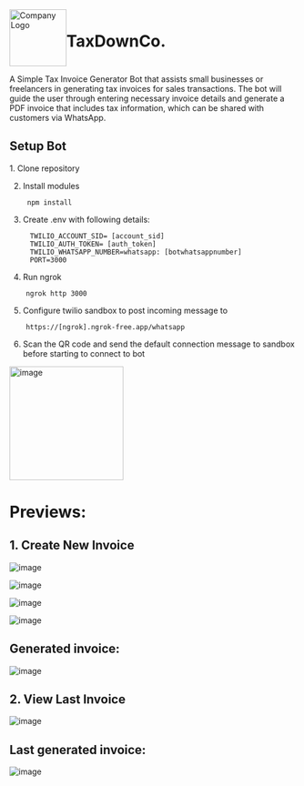 <div style="display: flex;">
        <div><img src="https://github.com/user-attachments/assets/09be03c9-b0ae-42e7-90e8-d3b6c02ba61e" alt="Company Logo" style="width: 100px;"></div>
        <h1>TaxDownCo.</h1>
</div>

A Simple Tax Invoice Generator Bot that assists small businesses or freelancers in generating
tax invoices for sales transactions. The bot will guide the user through entering necessary invoice
details and generate a PDF invoice that includes tax information, which can be shared with customers
via WhatsApp.

<h2>Setup Bot</h2>
1. Clone repository

2. Install modules

   <div>

        npm install
   </div>

3. Create .env with following details:
 <div>

         TWILIO_ACCOUNT_SID= [account_sid]        
         TWILIO_AUTH_TOKEN= [auth_token]
         TWILIO_WHATSAPP_NUMBER=whatsapp: [botwhatsappnumber]
         PORT=3000
 </div>

 4. Run ngrok
<div>

        ngrok http 3000
</div>

5. Configure twilio sandbox to post incoming message to
<div>

        https://[ngrok].ngrok-free.app/whatsapp
</div>

6. Scan the QR code and send the default connection message to sandbox before starting to connect to bot

<img width="200px" alt="image" src="https://github.com/user-attachments/assets/1fa4c1c7-55c8-4560-b785-ee00a2db70da">


<h1>Previews:</h1>

<h2>1. Create New Invoice</h2>
        
![image](https://github.com/user-attachments/assets/00ea7ac2-e234-4d8e-9e23-1864c3a1e452)

![image](https://github.com/user-attachments/assets/30bae91c-6745-4c77-9639-9a5470d86611)

![image](https://github.com/user-attachments/assets/8362ba1c-8537-4544-8430-768bae70d25d)

![image](https://github.com/user-attachments/assets/7c1ad024-5a45-4109-b636-d0fc63ab5288)

<h2>Generated invoice:</h2>

![image](https://github.com/user-attachments/assets/9f3735b4-f452-44ac-a058-c0aa567f2004)

<h2>2. View Last Invoice</h2>

![image](https://github.com/user-attachments/assets/c0839784-efb8-4311-bb91-390905c58656)

<h2>Last generated invoice:</h2>

![image](https://github.com/user-attachments/assets/9f3735b4-f452-44ac-a058-c0aa567f2004)

